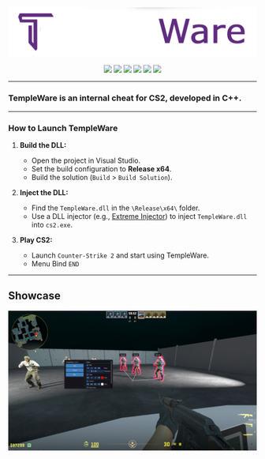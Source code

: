 <p align="center">
  <a href="https://templecheats.xyz">
    <img src="github/images/logo.png">
  </a>
</p> 
<p align="center">
  <img src="https://img.shields.io/badge/C%2B%2B-9B59B6?style=for-the-badge&logo=c%2B%2B&logoColor=white">
  <img src="https://img.shields.io/badge/Visual_Studio-8E44AD?style=for-the-badge&logo=visual%20studio&logoColor=white">
  <img src="https://img.shields.io/badge/Windows-7D3F9C?style=for-the-badge&logo=windows&logoColor=white">
  <a href="https://discord.gg/j6hTUB5GBx" style="text-decoration: none;">
    <img src="https://img.shields.io/badge/Discord-9B59B6?style=for-the-badge&logo=discord&logoColor=white">
  </a>
  <img src="https://img.shields.io/badge/license-MIT-8E44AD?style=for-the-badge&logo=&logoColor=white">
  <img src="https://img.shields.io/badge/CS2-9B59B6?style=for-the-badge&logo=counter-strike&logoColor=white">
</p>

---
### TempleWare is an internal cheat for CS2, developed in C++.
---

### How to Launch TempleWare

1. **Build the DLL:**
   - Open the project in Visual Studio.
   - Set the build configuration to **Release x64**.
   - Build the solution (`Build` > `Build Solution`).

2. **Inject the DLL:**
   - Find the `TempleWare.dll` in the `\Release\x64\` folder.
   - Use a DLL injector (e.g., [Extreme Injector](https://github.com/master131/ExtremeInjector)) to inject `TempleWare.dll` into `cs2.exe`.

3. **Play CS2:**
   - Launch `Counter-Strike 2` and start using TempleWare.
   - Menu Bind `END`

---

## Showcase

<p align="center">
  <img src="./github/images/show.jpg" alt="Showcase">
</p>
